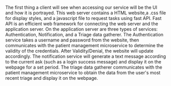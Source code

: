 The first thing a client will see when accessing our service 
will be the UI and how it is portrayed. This web server contains
a HTML website,a .css file for display styles, and a javascript file
to request tasks using fast API. Fast API is an efficient web framework for connecting the web server and the application server.
On the application server are three types of services: Authentication, Notification, and a Triage data gatherer. The Authentication service takes a username and password from the website, then communicates with the patient management microservice to determine the validity of the credentials. After Validity/Denial, the website will update accordingly. The notification service will generate a text message according to the current ask (such as a login success message) and display it on the webpage for a set period. The triage data gatherer communicates with the patient management microservice to obtain the data from the user's most recent triage and display it on the webpage.  
